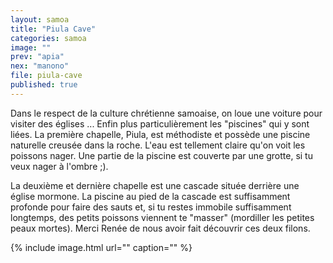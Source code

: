 ```yaml
---
layout: samoa
title: "Piula Cave"
categories: samoa
image: ""
prev: "apia"
nex: "manono"
file: piula-cave
published: true
---
```


Dans le respect de la culture chrétienne samoaise, on loue une voiture pour visiter des églises ... Enfin plus particulièrement les "piscines" qui y sont liées. La première chapelle, Piula, est méthodiste et possède une piscine naturelle creusée dans la roche. L'eau est tellement claire qu'on voit les poissons nager. Une partie de la piscine est couverte par une grotte, si tu veux nager à l'ombre ;). 

La deuxième et dernière chapelle est une cascade située derrière une église mormone. La piscine au pied de la cascade est suffisamment profonde pour faire des sauts et, si tu restes immobile suffisamment longtemps, des petits poissons viennent te "masser" (mordiller les petites peaux mortes). Merci Renée de nous avoir fait découvrir ces deux filons.

{% include image.html url="" caption="" %}